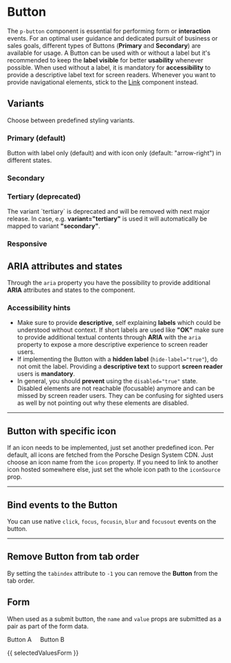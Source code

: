 # Button

The `p-button` component is essential for performing form or **interaction** events. For an optimal user guidance and
dedicated pursuit of business or sales goals, different types of Buttons (**Primary** and **Secondary**) are available
for usage. A Button can be used with or without a label but it's recommended to keep the **label visible** for better
**usability** whenever possible. When used without a label, it is mandatory for **accessibility** to provide a
descriptive label text for screen readers. Whenever you want to provide navigational elements, stick to the
[Link](components/link) component instead.

<TableOfContents></TableOfContents>

## Variants

Choose between predefined styling variants.

### Primary (default)

Button with label only (default) and with icon only (default: "arrow-right") in different states.

<Playground :markup="primary" :config="config"></Playground>

### Secondary

<Playground :markup="secondary" :config="config"></Playground>

### Tertiary (deprecated)

<Notification heading="Important note" state="error">
  The variant `tertiary` is deprecated and will be removed with next major release.
  In case, e.g. <b>variant="tertiary"</b> is used it will automatically be mapped to variant <b>"secondary"</b>.
</Notification>

<Playground :markup="tertiary" :config="config"></Playground>

### Responsive

<Playground :markup="responsive" :config="config"></Playground>

## ARIA attributes and states

Through the `aria` property you have the possibility to provide additional **ARIA** attributes and states to the
component.

<Playground :markup="accessibility" :config="config"></Playground>

### <A11yIcon></A11yIcon> Accessibility hints

- Make sure to provide **descriptive**, self explaining **labels** which could be understood without context. If short
  labels are used like **"OK"** make sure to provide additional textual contents through **ARIA** with the `aria`
  property to expose a more descriptive experience to screen reader users.
- If implementing the Button with a **hidden label** (`hide-label="true"`), do not omit the label. Providing a
  **descriptive text** to support **screen reader** users is **mandatory**.
- In general, you should **prevent** using the `disabled="true"` state. Disabled elements are not reachable (focusable)
  anymore and can be missed by screen reader users. They can be confusing for sighted users as well by not pointing out
  why these elements are disabled.

---

## Button with specific icon

If an icon needs to be implemented, just set another predefined icon. Per default, all icons are fetched from the
Porsche Design System CDN. Just choose an icon name from the `icon` property. If you need to link to another icon hosted
somewhere else, just set the whole icon path to the `iconSource` prop.

<Playground :markup="icon" :config="config"></Playground>

---

## Bind events to the Button

You can use native `click`, `focus`, `focusin`, `blur` and `focusout` events on the button.

<Playground :markup="events" :config="config"></Playground>

---

## Remove Button from tab order

By setting the `tabindex` attribute to `-1` you can remove the **Button** from the tab order.

<Playground :markup="taborder" :config="config"></Playground>

## Form

When used as a submit button, the `name` and `value` props are submitted as a pair as part of the form data.

<Playground :frameworkMarkup="formExample" :config="{ ...config, withoutDemo: true }">
  <form @submit.prevent="onSubmit">
    <p-button name="option" value="A" type="submit" style="margin-inline-end: 16px;" :theme="theme">Button A</p-button>
    <p-button name="option" value="B" type="submit" :theme="theme">Button B</p-button>
  </form>
  <p-text :theme="theme">{{ selectedValuesForm }}</p-text>
</Playground>

<script lang="ts">
import Vue from 'vue';
import Component from 'vue-class-component'; 
import {getButtonCodeSamples} from "@porsche-design-system/shared"; 
import type { Theme } from '@/models';

@Component
export default class Code extends Vue {
  config = { themeable: true, spacing: 'inline' };

  get theme(): Theme {
    return this.$store.getters.playgroundTheme;
  }

  formExample = getButtonCodeSamples();
  
  primary = 
`<p-button>Some label</p-button>
<p-button loading>Some label</p-button>
<p-button disabled>Some label</p-button>
<br>
<p-button hide-label="true" icon="arrow-right">Some label</p-button>
<p-button hide-label="true" icon="arrow-right" loading>Some label</p-button>
<p-button hide-label="true" icon="arrow-right" disabled>Some label</p-button>`;
  
  secondary = 
`<p-button variant="secondary">Some label</p-button>
<p-button variant="secondary" loading="true">Some label</p-button>
<p-button variant="secondary" disabled="true">Some label</p-button>
<br>
<p-button variant="secondary" hide-label="true" icon="arrow-right">Some label</p-button>
<p-button variant="secondary" hide-label="true" icon="arrow-right" loading>Some label</p-button>
<p-button variant="secondary" hide-label="true" icon="arrow-right" disabled>Some label</p-button>`;

  tertiary = 
`<p-button variant="tertiary">Some label</p-button>
<p-button variant="tertiary" loading="true">Some label</p-button>
<p-button variant="tertiary" disabled="true">Some label</p-button>
<br>
<p-button variant="tertiary" hide-label="true" icon="arrow-right">Some label</p-button>
<p-button variant="tertiary" hide-label="true" icon="arrow-right" loading>Some label</p-button>
<p-button variant="tertiary" hide-label="true" icon="arrow-right" disabled>Some label</p-button>`;

  responsive =
`<p-button variant="primary" hide-label="{ base: true, s: false }" icon="arrow-right">Some label</p-button>
<p-button variant="secondary" hide-label="{ base: true, m: false }" icon="arrow-right">Some label</p-button>`;

  accessibility = 
`<p-button aria="{ 'aria-label': 'Some more descriptive label' }">Some label</p-button>`;

  icon =
`<p-button icon="delete">Some label</p-button>
<p-button icon-source="${require('../../assets/icon-custom-kaixin.svg')}" hide-label="true">Some label</p-button>`;

  events =
`<p-button
  onclick="alert('click')"
  onfocus="console.log('focus')"
  onfocusin="console.log('focusin')"
  onblur="console.log('blur')"
  onfocusout="console.log('focusout')"
>Some label</p-button>`;
    
  taborder =
`<p-button>Some label</p-button>
<p-button tabindex="-1" hide-label="true" icon="arrow-right">Some label</p-button>
<p-button>Some label</p-button>`;

  selectedValuesForm = 'Last submitted data: none';
  onSubmit(e) {
    const formData = Array.from(new FormData(e.target, e.submitter).entries())[0];
    this.selectedValuesForm = `Last submitted data: ${formData.join('=') || 'none'}`;
  }
}
</script>
